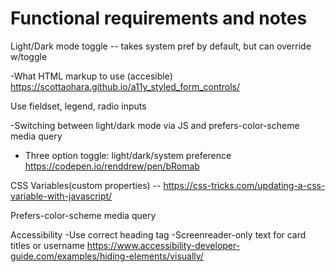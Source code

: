 # Functional requirements and notes

Light/Dark mode toggle -- takes system pref by default, but can override w/toggle

-What HTML markup to use (accesible) https://scottaohara.github.io/a11y_styled_form_controls/

Use fieldset, legend, radio inputs

-Switching between light/dark mode via JS and prefers-color-scheme
media query 

- Three option toggle: light/dark/system preference https://codepen.io/renddrew/pen/bRomab


CSS Variables(custom properties) -- https://css-tricks.com/updating-a-css-variable-with-javascript/


Prefers-color-scheme media query

Accessibility 
-Use correct heading tag
-Screenreader-only text for card titles or username
https://www.accessibility-developer-guide.com/examples/hiding-elements/visually/

